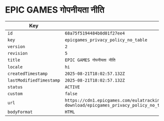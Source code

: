 # EPIC GAMES गोपनीयता नीति

| Key | Value |
| --- | ----- |
| `id` | `68a75f5194484b0d01f27ee4` |
| `key` | `epicgames_privacy_policy_no_table` |
| `version` | `2` |
| `revision` | `5` |
| `title` | `EPIC GAMES गोपनीयता नीति` |
| `locale` | `hi` |
| `createdTimestamp` | `2025-08-21T18:02:57.132Z` |
| `lastModifiedTimestamp` | `2025-08-21T18:02:57.132Z` |
| `status` | `ACTIVE` |
| `custom` | `false` |
| `url` | `https://cdn1.epicgames.com/eulatracking-download/epicgames_privacy_policy_no_table/hi/v2/r5/22391720c31106c67ee379009601743f.pdf` |
| `bodyFormat` | `HTML` |
